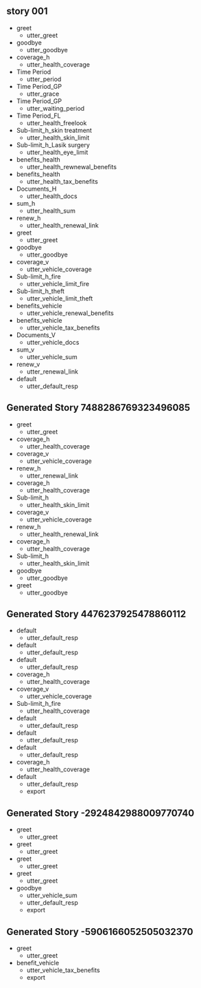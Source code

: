 ## story 001
* greet
    - utter_greet
* goodbye
    - utter_goodbye
* coverage_h
    - utter_health_coverage
* Time Period
    - utter_period
* Time Period_GP
    - utter_grace
* Time Period_GP
    - utter_waiting_period
* Time Period_FL
    - utter_health_freelook
* Sub-limit_h_skin treatment
    - utter_health_skin_limit
* Sub-limit_h_Lasik surgery
    - utter_health_eye_limit
* benefits_health
    - utter_health_rewnewal_benefits
* benefits_health
    - utter_health_tax_benefits
* Documents_H
    - utter_health_docs
* sum_h
    - utter_health_sum
* renew_h
    - utter_health_renewal_link
* greet
    - utter_greet
* goodbye
    - utter_goodbye
* coverage_v
    - utter_vehicle_coverage
* Sub-limit_h_fire
    - utter_vehicle_limit_fire
* Sub-limit_h_theft
    - utter_vehicle_limit_theft
* benefits_vehicle
    - utter_vehicle_renewal_benefits
* benefits_vehicle
    - utter_vehicle_tax_benefits
* Documents_V
    - utter_vehicle_docs
* sum_v
    - utter_vehicle_sum
* renew_v
    - utter_renewal_link
* default
    - utter_default_resp
## Generated Story 7488286769323496085
* greet
    - utter_greet
* coverage_h
    - utter_health_coverage
* coverage_v
    - utter_vehicle_coverage
* renew_h
    - utter_renewal_link
* coverage_h
    - utter_health_coverage
* Sub-limit_h
    - utter_health_skin_limit
* coverage_v
    - utter_vehicle_coverage
* renew_h
    - utter_health_renewal_link
* coverage_h
    - utter_health_coverage
* Sub-limit_h
    - utter_health_skin_limit
* goodbye
    - utter_goodbye
* greet
    - utter_goodbye
## Generated Story 4476237925478860112
* default
    - utter_default_resp
* default
    - utter_default_resp
* default
    - utter_default_resp
* coverage_h
    - utter_health_coverage
* coverage_v
    - utter_vehicle_coverage
* Sub-limit_h_fire
    - utter_health_coverage
* default
    - utter_default_resp
* default
    - utter_default_resp
* default
    - utter_default_resp
* coverage_h
    - utter_health_coverage
* default
    - utter_default_resp
    - export
## Generated Story -2924842988009770740
* greet
    - utter_greet
* greet
    - utter_greet
* greet
    - utter_greet
* greet
    - utter_greet
* goodbye
    - utter_vehicle_sum
    - utter_default_resp
    - export
## Generated Story -5906166052505032370
* greet
    - utter_greet
* benefit_vehicle
    - utter_vehicle_tax_benefits
    - export
